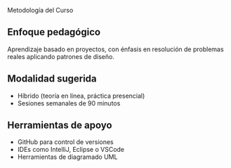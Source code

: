 Metodología del Curso


## Enfoque pedagógico
Aprendizaje basado en proyectos, con énfasis en resolución de problemas reales aplicando patrones de diseño.


## Modalidad sugerida
- Híbrido (teoría en línea, práctica presencial)
- Sesiones semanales de 90 minutos


## Herramientas de apoyo
- GitHub para control de versiones
- IDEs como IntelliJ, Eclipse o VSCode
- Herramientas de diagramado UML
